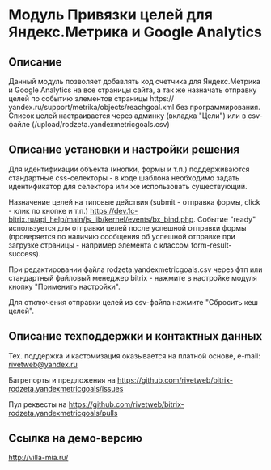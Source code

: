 ﻿
# Модуль Привязки целей для Яндекс.Метрика и Google Analytics

## Описание

Данный модуль позволяет добавлять код счетчика для Яндекс.Метрика и Google Analytics на все страницы сайта, а так же назначать отправку целей по событию элементов страницы https:// yandex.ru/support/metrika/objects/reachgoal.xml без программирования. Список целей настраивается через админку (вкладка "Цели") или в csv-файле (/upload/rodzeta.yandexmetricgoals.csv)

## Описание установки и настройки решения

Для идентификации объекта (кнопки, формы и т.п.) поддерживаются стандартные css-селекторы - в коде шаблона необходимо задать идентификатор для селектора или же использовать существующий. 

Назначение целей на типовые действия (submit - отправка формы, click - клик по кнопке и т.п.) https://dev.1c-bitrix.ru/api_help/main/js_lib/kernel/events/bx_bind.php. Событие "ready" используется для отправки целей после успешной отправки формы (проверяется по наличию сообщения об успешной отправке при загрузке страницы - например элемента с классом form-result-success).

При редактировании файла rodzeta.yandexmetricgoals.csv через фтп или стандартный файловый менеджер bitrix - нажмите в настройке модуля кнопку "Применить настройки".

Для отключения отправки целей из csv-файла нажмите "Сбросить кеш целей".

## Описание техподдержки и контактных данных

Тех. поддержка и кастомизация оказывается на платной основе, e-mail: rivetweb@yandex.ru

Багрепорты и предложения на https://github.com/rivetweb/bitrix-rodzeta.yandexmetricgoals/issues

Пул реквесты на https://github.com/rivetweb/bitrix-rodzeta.yandexmetricgoals/pulls

## Ссылка на демо-версию

http://villa-mia.ru/
